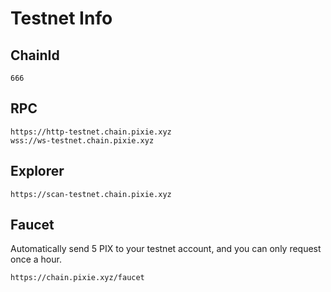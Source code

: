 # Testnet Info

## ChainId

```
666
```

## RPC

```
https://http-testnet.chain.pixie.xyz
wss://ws-testnet.chain.pixie.xyz
```

## Explorer

```
https://scan-testnet.chain.pixie.xyz
```

## Faucet

Automatically send 5 PIX to your testnet account, and you can only request once a hour.

```
https://chain.pixie.xyz/faucet
```
